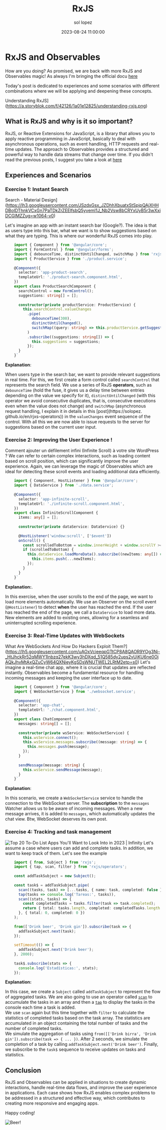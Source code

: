﻿---
date: 2023-08-24 11:00:00
layout: post
title: RxJS
description: RxJS Samples
language: en
image: "../assets/img/rxjs_3.png"
category: CODE
tags:
  - coding
  - rxjs
  - humor
author: sol lopez
---

# RxJS and Observables

How are you doing? As promised, we are back with more RxJS and Observables magic! As always I'm bringing the official docu [here](https://rxjs.dev/guide/overview) 
  
Today's post is dedicated to experiences and some scenarios with different combinations where we will be applying and deepening these concepts.

Understanding RxJS](https://a.storyblok.com/f/42126/1a01e12825/understanding-rxjs.png)
## What is RxJS and why is it so important?

RxJS, or Reactive Extensions for JavaScript, is a library that allows you to apply reactive programming in JavaScript, basically to deal with asynchronous operations, such as event handling, HTTP requests and real-time updates. The approach to Observables provides a structured and powerful way to handle data streams that change over time. If you didn't read the previous posts, I suggest you take a look at [here](https://solopez.github.io/es/rjxs-intro)

## Experiences and Scenarios
### **Exercise 1: Instant Search**

Search - Material Design](https://lh3.googleusercontent.com/JSzdxGsx_JZDhhXbuatxStSpjpQAjXHHDBoIDThnkVCxGn7PaTDkZrZEElfsbQ5yvemI1J_Nb2Vsw8bCRYxUyB5r3wXxiDCGlMZZug=w1064-v0)

Let's imagine an app with an instant search bar (Google?). The idea is that as users type into this bar, what we want is to show suggestions based on what they are typing. This is where our wonderful RxJS comes into play.

```typescript
    import { Component } from '@angular/core';
    import { FormControl } from '@angular/forms';
    import { debounceTime, distinctUntilChanged, switchMap } from 'rxjs/operators';
    import { ProductService } from './product.service';
    
    @Component({
      selector: 'app-product-search',
      templateUrl: './product-search.component.html',
    })
    export class ProductSearchComponent {
      searchControl = new FormControl();
      suggestions: string[] = [];
    
      constructor(private productService: ProductService) {
        this.searchControl.valueChanges
          .pipe(
            debounceTime(300),
            distinctUntilChanged(),
            switchMap((query: string) => this.productService.getSuggestions(query))
          )
          .subscribe((suggestions: string[]) => {
            this.suggestions = suggestions;
          });
      }
    }` 
```
**Explanation**:

When users type in the search bar, we want to provide relevant suggestions in real time. For this, we first create a form control called `searchControl` that represents the search field. We use a series of RxJS **operators**, such as `debounceTime` (hold the fuse, it gives us a delay time between entries depending on the value we specify for it), `distinctUntilChanged` (with this operator we avoid consecutive duplicates, that is, consecutive executions even when the value does not change) and `switchMap` (asynchronous request handling, I explain it in details in this [post](https://solopez. github.io/en/rjxs-operators)) in the `valueChanges` event sequence of the control. 
With all this we are now able to issue requests to the server for suggestions based on the current user input.


### **Exercise 2: Improving the User Experience** !
Comment ajouter un défilement infini (Infinite Scroll) à votre site WordPress ?
We can refer to certain complex interactions, such as loading content based on scroll position, which can significantly improve the user experience. Again, we can leverage the magic of Observables which are ideal for detecting these scroll events and loading additional data efficiently.

```typescript
    import { Component, HostListener } from '@angular/core';
    import { DataService } from './data.service';
    
    @Component({
      selector: 'app-infinite-scroll',
      templateUrl: './infinite-scroll.component.html',
    })
    export class InfiniteScrollComponent {
      items: any[] = [];
    
      constructor(private dataService: DataService) {}
    
      @HostListener('window:scroll', ['$event'])
      onScroll() {
        const scrolledToBottom = window.innerHeight + window.scrollY >= document.body.offsetHeight;
        if (scrolledToBottom) {
          this.dataService.loadMoreData().subscribe((newItems: any[]) => {
            this.items.push(...newItems);
          });
        }
      }
    }` 
```
**Explanation:**.

In this exercise, when the user scrolls to the end of the page, we want to load more elements automatically. We use an Observer on the scroll event (`@HostListener`) to detect **when** the user has reached the end. If the user has reached the end of the page, we call a `DataService` to load more data. New elements are added to existing ones, allowing for a seamless and uninterrupted scrolling experience.

### **Exercise 3: Real-Time Updates with WebSockets**
What Are WebSockets And How Do Hackers Exploit Them?](https://lh5.googleusercontent.com/uAOxVcieeqpGTtCP8A8QAOR9YOg3Nj-_HtJhckRr52qMWY1Inbzq27ekK3wy3hDXqd_51Q585dy2ups2vUiKU6ne0OjAQkJhvMtAxQZuCyW64QXNieyKgSDsWNUTWEL2LRtM2etp=s0)
Let's imagine a real-time chat app, where it is crucial that updates are reflected instantly. Observables become a fundamental resource for handling incoming messages and keeping the user interface up to date.


```typescript
    import { Component } from '@angular/core';
    import { WebSocketService } from './websocket.service';
    
    @Component({
      selector: 'app-chat',
      templateUrl: './chat.component.html',
    })
    export class ChatComponent {
      messages: string[] = [];
    
      constructor(private wsService: WebSocketService) {
        this.wsService.connect();
        this.wsService.messages.subscribe((message: string) => {
          this.messages.push(message);
        });
      }
    
      sendMessage(message: string) {
        this.wsService.sendMessage(message);
      }
    }` 
```
**Explanation**:

In this scenario, we create a `WebSocketService` service to handle the connection to the WebSocket server. The **subscription** to the `messages` Watcher allows us to be aware of incoming messages. When a new message arrives, it is added to `messages`, which automatically updates the chat view.
Btw, WebSocket deserves its own post.

### Exercise 4: Tracking and task management
![Top 20 To-Do List Apps You'll Want to Look Into in 2023 | Infinity](https://startinfinity.s3.us-east-2.amazonaws.com/production/blog/post/15/main/xXMabYYezGITsPPA8PduAZXEmXvz0Xr71FEQGqy4.png)
Let's assume a case where users can add and complete tasks. In addition, we want to keep track of them. Let's see the example


```typescript
    import { from, Subject } from 'rxjs';
    import { tap, scan, filter } from 'rxjs/operators';
    
    const addTaskSubject = new Subject();
    
    const task$ = addTaskSubject.pipe(
      scan((tasks, task) => [...tasks, { name: task, completed: false }], []),
      tap(tasks => console.log('Tareas:', tasks)),
      scan((stats, tasks) => {
        const completedTasks = tasks.filter(task => task.completed);
        return { total: tasks.length, completed: completedTasks.length };
      }, { total: 0, completed: 0 })
    );
    
    from(['Drink beer', 'Drink gin']).subscribe(task => {
      addTaskSubject.next(task);
    });
    
    setTimeout(() => {
      addTaskSubject.next('Drink beer');
    }, 2000);
    
    task$.subscribe(stats => {
      console.log('Estadísticas:', stats);
    });
```

**Explanation:**

In this case, we create a `Subject` called `addTaskSubject` to represent the flow of aggregated tasks.
We are also going to use an operator called [`scan`](https://www.learnrxjs.io/learn-rxjs/operators/transformation/scan) to accumulate the tasks in an array and then a [`tap`](https://www.learnrxjs.io/learn-rxjs/operators/utility/do) to display the tasks in the console each time a task is added.     
We use `scan` again but this time together with `filter` to calculate the statistics of completed tasks based on the task array. The statistics are accumulated in an object containing the total number of tasks and the number of completed tasks.    
We simulate the aggregation of tasks using `from([['Drink birra', 'Drink gin']).subscribe(task => { ... })`. After 2 seconds, we simulate the completion of a task by calling `addTaskSubject.next('Drink beer')`.
Finally, we subscribe to the `task$` sequence to receive updates on tasks and statistics.

## Conclusion

RxJS and Observables can be applied in situations to create dynamic interactions, handle real-time data flows, and improve the user experience in applications. Each case shows how RxJS enables complex problems to be addressed in a structured and effective way, which contributes to creating more responsive and engaging apps.

Happy coding!

![Beer!](https://solopez.github.io/assets/img/beer-code.jpg)